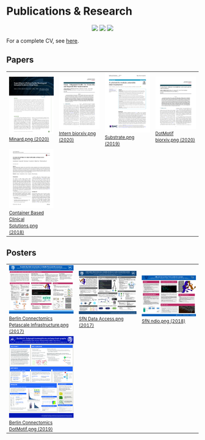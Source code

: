 # Publications & Research

<p align=center>
<a href="https://scholar.google.com/citations?user=QgJ7CPUAAAAJ&hl=en"><img src="https://img.shields.io/badge/Google Scholar-4285F4?logo=Google+Scholar&style=for-the-badge&logoColor=black" /></a>
<a href="https://www.researchgate.net/scientific-contributions/2132435999_Jordan_Matelsky"><img src="https://img.shields.io/badge/ResearchGate-00ccbb?logo=ResearchGate&style=for-the-badge&logoColor=black" /></a>
<a href="https://orcid.org/0000-0002-9470-760X"><img src="https://img.shields.io/badge/ORCID-A6CE39?logo=ORCID&style=for-the-badge&logoColor=black" /></a>
</p>

For a complete CV, see [here](https://jordan.matelsky.com/resume/).

## Papers

<table><tr><td width='250'><a href='papers/2020_Minard.pdf'><img src=papers/thumbnails/2020_Minard.png /><br /><small>Minard.png (2020)</small></a></td><td width='250'><a href='papers/2020_Intern_biorxiv.pdf'><img src=papers/thumbnails/2020_Intern_biorxiv.png /><br /><small>Intern biorxiv.png (2020)</small></a></td><td width='250'><a href='papers/2019_Substrate.pdf'><img src=papers/thumbnails/2019_Substrate.png /><br /><small>Substrate.png (2019)</small></a></td><td width='250'><a href='papers/2020_DotMotif_biorxiv.pdf'><img src=papers/thumbnails/2020_DotMotif_biorxiv.png /><br /><small>DotMotif biorxiv.png (2020)</small></a></td></tr><tr><td width='250'><a href='papers/2018_Container-Based_Clinical_Solutions.pdf'><img src=papers/thumbnails/2018_Container-Based_Clinical_Solutions.png /><br /><small>Container Based Clinical Solutions.png (2018)</small></a></td></tr></table>

## Posters

<table><tr><td width='250'><a href='posters/2017_Berlin-Connectomics_Petascale-Infrastructure.pdf'><img src=posters/thumbnails/2017_Berlin-Connectomics_Petascale-Infrastructure.png /><br /><small>Berlin Connectomics Petascale Infrastructure.png (2017)</small></a></td><td width='250'><a href='posters/2017_SfN_Data-Access.pdf'><img src=posters/thumbnails/2017_SfN_Data-Access.png /><br /><small>SfN Data Access.png (2017)</small></a></td><td width='250'><a href='posters/2018_SfN_ndio.pdf'><img src=posters/thumbnails/2018_SfN_ndio.png /><br /><small>SfN ndio.png (2018)</small></a></td></tr><tr><td width='250'><a href='posters/2019_Berlin-Connectomics_DotMotif.pdf'><img src=posters/thumbnails/2019_Berlin-Connectomics_DotMotif.png /><br /><small>Berlin Connectomics DotMotif.png (2019)</small></a></td></tr></table>
